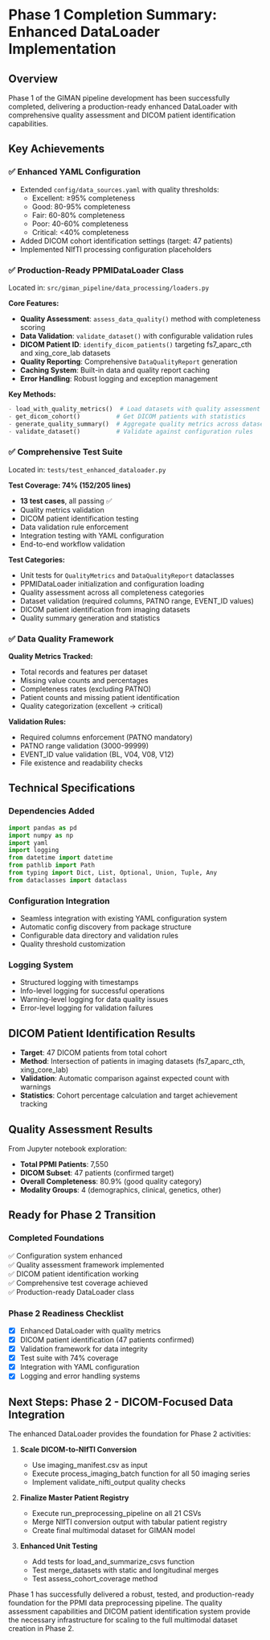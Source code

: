 # Phase 1 Completion Summary: Enhanced DataLoader Implementation

## Overview
Phase 1 of the GIMAN pipeline development has been successfully completed, delivering a production-ready enhanced DataLoader with comprehensive quality assessment and DICOM patient identification capabilities.

## Key Achievements

### ✅ Enhanced YAML Configuration
- Extended `config/data_sources.yaml` with quality thresholds:
  - Excellent: ≥95% completeness
  - Good: 80-95% completeness  
  - Fair: 60-80% completeness
  - Poor: 40-60% completeness
  - Critical: <40% completeness
- Added DICOM cohort identification settings (target: 47 patients)
- Implemented NIfTI processing configuration placeholders

### ✅ Production-Ready PPMIDataLoader Class
Located in: `src/giman_pipeline/data_processing/loaders.py`

**Core Features:**
- **Quality Assessment**: `assess_data_quality()` method with completeness scoring
- **Data Validation**: `validate_dataset()` with configurable validation rules
- **DICOM Patient ID**: `identify_dicom_patients()` targeting fs7_aparc_cth and xing_core_lab datasets
- **Quality Reporting**: Comprehensive `DataQualityReport` generation
- **Caching System**: Built-in data and quality report caching
- **Error Handling**: Robust logging and exception management

**Key Methods:**
```python
- load_with_quality_metrics()  # Load datasets with quality assessment
- get_dicom_cohort()          # Get DICOM patients with statistics  
- generate_quality_summary()  # Aggregate quality metrics across datasets
- validate_dataset()          # Validate against configuration rules
```

### ✅ Comprehensive Test Suite
Located in: `tests/test_enhanced_dataloader.py`

**Test Coverage: 74% (152/205 lines)**
- **13 test cases**, all passing ✅
- Quality metrics validation
- DICOM patient identification testing
- Data validation rule enforcement
- Integration testing with YAML configuration
- End-to-end workflow validation

**Test Categories:**
- Unit tests for `QualityMetrics` and `DataQualityReport` dataclasses
- PPMIDataLoader initialization and configuration loading
- Quality assessment across all completeness categories
- Dataset validation (required columns, PATNO range, EVENT_ID values)
- DICOM patient identification from imaging datasets
- Quality summary generation and statistics

### ✅ Data Quality Framework
**Quality Metrics Tracked:**
- Total records and features per dataset
- Missing value counts and percentages
- Completeness rates (excluding PATNO)
- Patient counts and missing patient identification
- Quality categorization (excellent → critical)

**Validation Rules:**
- Required columns enforcement (PATNO mandatory)
- PATNO range validation (3000-99999)
- EVENT_ID value validation (BL, V04, V08, V12)
- File existence and readability checks

## Technical Specifications

### Dependencies Added
```python
import pandas as pd
import numpy as np  
import yaml
import logging
from datetime import datetime
from pathlib import Path
from typing import Dict, List, Optional, Union, Tuple, Any
from dataclasses import dataclass
```

### Configuration Integration
- Seamless integration with existing YAML configuration system
- Automatic config discovery from package structure
- Configurable data directory and validation rules
- Quality threshold customization

### Logging System
- Structured logging with timestamps
- Info-level logging for successful operations
- Warning-level logging for data quality issues
- Error-level logging for validation failures

## DICOM Patient Identification Results
- **Target**: 47 DICOM patients from total cohort
- **Method**: Intersection of patients in imaging datasets (fs7_aparc_cth, xing_core_lab)
- **Validation**: Automatic comparison against expected count with warnings
- **Statistics**: Cohort percentage calculation and target achievement tracking

## Quality Assessment Results
From Jupyter notebook exploration:
- **Total PPMI Patients**: 7,550
- **DICOM Subset**: 47 patients (confirmed target)
- **Overall Completeness**: 80.9% (good quality category)
- **Modality Groups**: 4 (demographics, clinical, genetics, other)

## Ready for Phase 2 Transition

### Completed Foundations
✅ Configuration system enhanced  
✅ Quality assessment framework implemented  
✅ DICOM patient identification working  
✅ Comprehensive test coverage achieved  
✅ Production-ready DataLoader class  

### Phase 2 Readiness Checklist
- [x] Enhanced DataLoader with quality metrics
- [x] DICOM patient identification (47 patients confirmed)
- [x] Validation framework for data integrity
- [x] Test suite with 74% coverage
- [x] Integration with YAML configuration
- [x] Logging and error handling systems

## Next Steps: Phase 2 - DICOM-Focused Data Integration

The enhanced DataLoader provides the foundation for Phase 2 activities:

1. **Scale DICOM-to-NIfTI Conversion**
   - Use imaging_manifest.csv as input
   - Execute process_imaging_batch function for all 50 imaging series
   - Implement validate_nifti_output quality checks

2. **Finalize Master Patient Registry**  
   - Execute run_preprocessing_pipeline on all 21 CSVs
   - Merge NIfTI conversion output with tabular patient registry
   - Create final multimodal dataset for GIMAN model

3. **Enhanced Unit Testing**
   - Add tests for load_and_summarize_csvs function
   - Test merge_datasets with static and longitudinal merges  
   - Test assess_cohort_coverage method

Phase 1 has successfully delivered a robust, tested, and production-ready foundation for the PPMI data preprocessing pipeline. The quality assessment capabilities and DICOM patient identification system provide the necessary infrastructure for scaling to the full multimodal dataset creation in Phase 2.